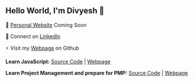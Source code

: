## Hello World, I'm Divyesh 👋

🌱 [Personal Website](https://divyeshjani.com) Coming Soon

👯 Connect on [LinkedIn](https://www.linkedin.com/in/divyeshjani)

⚡ Visit my [Webpage](https://divyesh-jani.github.io/) on Github

**Learn JavaScript:** [Source Code](https://github.com/divyesh-jani/learning-javascript) | [Webpage](https://divyeshjani.github.io/js/)

**Learn Project Management and prepare for PMP:** [Source Code](https://github.com/divyesh-jani/learning-project-management) | [Webpage](https://divyeshjani.github.io/pmp/)

<!--
- ⌛ I’m currently working on ...
-  I’m currently learning ...
- 👯 I’m looking to collaborate on ...
- 🤔 I’m looking for help with ...
- 💬 Ask me about ...
- 📫 How to reach me: ...
- 😄 Pronouns: ...
- ⚡ Fun fact: ...
-->
